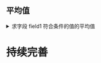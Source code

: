 ## 平均值
<details>
<summary>求字段 field1 符合条件的值的平均值</summary>
  
<pre><code>
{
  "query": {
    "bool": {
      "filter": []
    }
  },
  "size": 0,
  "aggs": {
    "name1": {
      "filter": {
        "range": {
          "fieldName1": {
            "gte": 0,
            "lte": 10,
          }
        }
      },
      "aggs": {
        "name1.1": {
          "avg": {
            "field": "fieldName1"
          }
        }
      }
    },
    "responseOverTime": {
      "date_histogram": {
        "field": "时间字段",
        "extended_bounds": {
          "min": 时间范围begin,
          "max": 时间范围end
        },
        "interval": "1000h"
      },
      "aggs": {
        "name2": {
          "avg": {
            "field": "fieldName2"
          }
        },
        "name3": {
          "avg": {
            "field": "fieldName3"
          }
        }
      }
    }
  }
}
</code></pre>
</details>

# 持续完善
